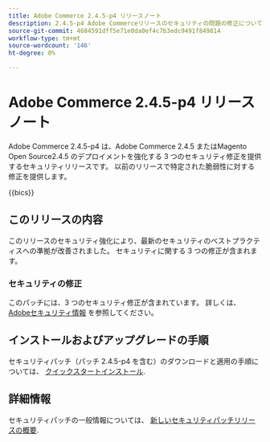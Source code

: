 ```yaml
---
title: Adobe Commerce 2.4.5-p4 リリースノート
description: 2.4.5-p4 Adobe Commerceリリースのセキュリティの問題の修正について説明します。
source-git-commit: 4684591dff5e71e0da0ef4c7b3edc9491f849814
workflow-type: tm+mt
source-wordcount: '146'
ht-degree: 0%

---
```



# Adobe Commerce 2.4.5-p4 リリースノート

Adobe Commerce 2.4.5-p4 は、Adobe Commerce 2.4.5 またはMagento Open Source2.4.5 のデプロイメントを強化する 3 つのセキュリティ修正を提供するセキュリティリリースです。 以前のリリースで特定された脆弱性に対する修正を提供します。

{{bics}}

## このリリースの内容

このリリースのセキュリティ強化により、最新のセキュリティのベストプラクティスへの準拠が改善されました。 セキュリティに関する 3 つの修正が含まれます。

### セキュリティの修正

このパッチには、3 つのセキュリティ修正が含まれています。 詳しくは、 [Adobeセキュリティ情報](https://helpx.adobe.com/security/products/magento/apsb23-42.html) を参照してください。


## インストールおよびアップグレードの手順

セキュリティパッチ（パッチ 2.4.5-p4 を含む）のダウンロードと適用の手順については、 [クイックスタートインストール](../../../installation/composer.md).

## 詳細情報

セキュリティパッチの一般情報については、 [新しいセキュリティパッチリリースの概要](https://community.magento.com/t5/Magento-DevBlog/Introducing-the-New-Security-Patch-Release/ba-p/141287).

